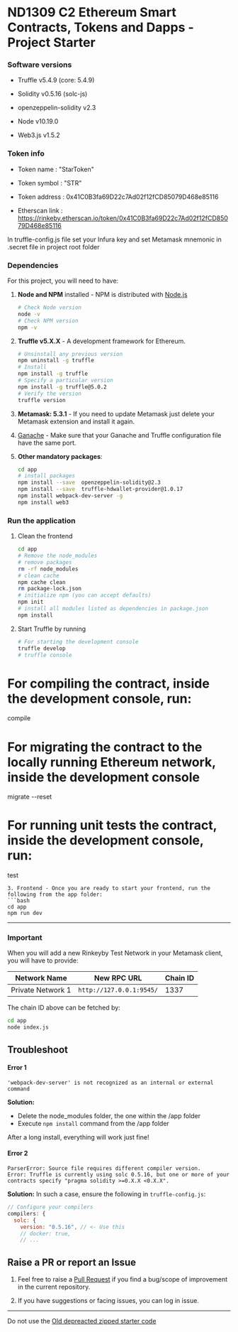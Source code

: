 # ND1309 C2 Ethereum Smart Contracts, Tokens and Dapps - Project Starter

### 

### Software versions

- Truffle v5.4.9 (core: 5.4.9)

- Solidity v0.5.16 (solc-js)

- openzeppelin-solidity v2.3

- Node v10.19.0

- Web3.js v1.5.2

### Token info

- Token name : "StarToken"

- Token symbol : "STR"

- Token address : 0x41C0B3fa69D22c7Ad02f12fCD85079D468e85116

- Etherscan link :  https://rinkeby.etherscan.io/token/0x41C0B3fa69D22c7Ad02f12fCD85079D468e85116

In truffle-config.js file set your Infura key and set Metamask mnemonic in .secret file in project root folder

### Dependencies

For this project, you will need to have:

1. **Node and NPM** installed - NPM is distributed with [Node.js](https://www.npmjs.com/get-npm)
   
   ```bash
   # Check Node version
   node -v
   # Check NPM version
   npm -v
   ```

2. **Truffle v5.X.X** - A development framework for Ethereum. 
   
   ```bash
   # Unsinstall any previous version
   npm uninstall -g truffle
   # Install
   npm install -g truffle
   # Specify a particular version
   npm install -g truffle@5.0.2
   # Verify the version
   truffle version
   ```

3. **Metamask: 5.3.1** - If you need to update Metamask just delete your Metamask extension and install it again.

4. [Ganache](https://www.trufflesuite.com/ganache) - Make sure that your Ganache and Truffle configuration file have the same port.

5. **Other mandatory packages**:
   
   ```bash
   cd app
   # install packages
   npm install --save  openzeppelin-solidity@2.3
   npm install --save  truffle-hdwallet-provider@1.0.17
   npm install webpack-dev-server -g
   npm install web3
   ```

### Run the application

1. Clean the frontend 
   
   ```bash
   cd app
   # Remove the node_modules  
   # remove packages
   rm -rf node_modules
   # clean cache
   npm cache clean
   rm package-lock.json
   # initialize npm (you can accept defaults)
   npm init
   # install all modules listed as dependencies in package.json
   npm install
   ```

2. Start Truffle by running
   
   ```bash
   # For starting the development console
   truffle develop
   # truffle console
   ```

# For compiling the contract, inside the development console, run:

compile

# For migrating the contract to the locally running Ethereum network, inside the development console

migrate --reset

# For running unit tests the contract, inside the development console, run:

test

```
3. Frontend - Once you are ready to start your frontend, run the following from the app folder:
```bash
cd app
npm run dev
```

---

### Important

When you will add a new Rinkeyby Test Network in your Metamask client, you will have to provide:

| Network Name      | New RPC URL              | Chain ID |
| ----------------- | ------------------------ | -------- |
| Private Network 1 | `http://127.0.0.1:9545/` | 1337     |

The chain ID above can be fetched by:

```bash
cd app
node index.js
```

## Troubleshoot

#### Error 1

```
'webpack-dev-server' is not recognized as an internal or external command
```

**Solution:**

- Delete the node_modules folder, the one within the /app folder
- Execute `npm install` command from the /app folder

After a long install, everything will work just fine!

#### Error 2

```
ParserError: Source file requires different compiler version. 
Error: Truffle is currently using solc 0.5.16, but one or more of your contracts specify "pragma solidity >=0.X.X <0.X.X".
```

**Solution:** In such a case, ensure the following in `truffle-config.js`:

```js
// Configure your compilers  
compilers: {    
  solc: {      
    version: "0.5.16", // <- Use this        
    // docker: true,
    // ...
```

## Raise a PR or report an Issue

1. Feel free to raise a [Pull Request](https://github.com/udacity/nd1309-p2-Decentralized-Star-Notary-Service-Starter-Code/pulls) if you find a bug/scope of improvement in the current repository. 

2. If you have suggestions or facing issues, you can log in issue. 

---

Do not use the [Old depreacted zipped starter code](https://s3.amazonaws.com/video.udacity-data.com/topher/2019/January/5c51c4c0_project-5-starter-code/project-5-starter-code.zip)
